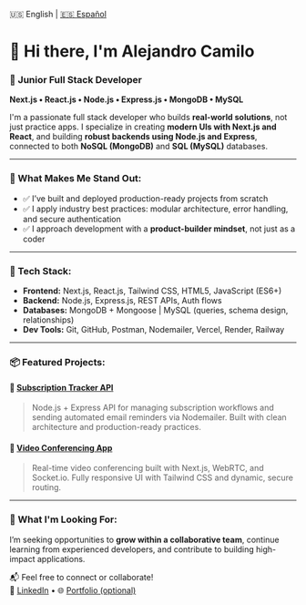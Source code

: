 🇺🇸 English | [🇪🇸 Español](./README_ES.md)

# 👋 Hi there, I'm Alejandro Camilo  
### 🚀 Junior Full Stack Developer  
**Next.js • React.js • Node.js • Express.js • MongoDB • MySQL**

I'm a passionate full stack developer who builds **real-world solutions**, not just practice apps. I specialize in creating **modern UIs with Next.js and React**, and building **robust backends using Node.js and Express**, connected to both **NoSQL (MongoDB)** and **SQL (MySQL)** databases.

---

### 🧠 What Makes Me Stand Out:
- ✅ I’ve built and deployed production-ready projects from scratch  
- ✅ I apply industry best practices: modular architecture, error handling, and secure authentication  
- ✅ I approach development with a **product-builder mindset**, not just as a coder  

---

### 🔧 Tech Stack:
- **Frontend:** Next.js, React.js, Tailwind CSS, HTML5, JavaScript (ES6+)
- **Backend:** Node.js, Express.js, REST APIs, Auth flows
- **Databases:** MongoDB + Mongoose | MySQL (queries, schema design, relationships)
- **Dev Tools:** Git, GitHub, Postman, Nodemailer, Vercel, Render, Railway

---

### 📦 Featured Projects:

#### 🔗 [Subscription Tracker API](https://github.com/alejandrocamilo/Subscription-Tracker)
> Node.js + Express API for managing subscription workflows and sending automated email reminders via Nodemailer. Built with clean architecture and production-ready practices.

#### 🎥 [Video Conferencing App](https://github.com/alejandrocamilo/Yoom)
> Real-time video conferencing built with Next.js, WebRTC, and Socket.io. Fully responsive UI with Tailwind CSS and dynamic, secure routing.

---

### 🎯 What I'm Looking For:
I’m seeking opportunities to **grow within a collaborative team**, continue learning from experienced developers, and contribute to building high-impact applications.

📬 Feel free to connect or collaborate!  
🔗 [LinkedIn](https://www.linkedin.com/in/alejandro-camilo-728aab229/) • 🌐 [Portfolio (optional)](https://yourwebsite.dev)
